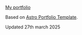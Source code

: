 [My portfolio](https://ericledonge.dev)

Based on [Astro Portfolio Template](https://github.com/withastro/astro/tree/main/examples/portfolio).

Updated 27th march 2025
